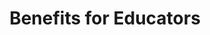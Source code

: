 ---
title: Benefits for Educators

components:
- component_name: hero
  supertitle: Benefits for Educators
  title: A better way to practice and assess
  img_src: "assets/img/hero/benefits-hero.svg"

- component_name: tabBar
  tabBarItems:
  - img_src: "assets/img/random-img3.svg"
    label: Educators

  - img_src: "assets/img/hero-test.svg"
    label: Self-study
    url: benefits-self-study
  
- component_name: preFooter
---